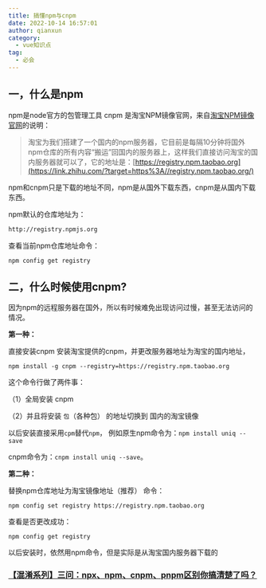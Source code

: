 ```yaml
---
title: 搞懂npm与cnpm
date: 2022-10-14 16:57:01
author: qianxun
category: 
  - vue知识点
tag: 
  - 必会
---
```


## 一，什么是npm



npm是node官方的包管理工具
		cnpm 是淘宝NPM镜像官网，来自[淘宝NPM镜像官网](https://developer.aliyun.com/mirror/NPM?from=tnpm)的说明：

> 淘宝为我们搭建了一个国内的npm服务器，它目前是每隔10分钟将国外npm仓库的所有内容“搬运”回国内的服务器上，这样我们直接访问淘宝的国内服务器就可以了，它的地址是：[https://registry.npm.taobao.org](https://link.zhihu.com/?target=https%3A//registry.npm.taobao.org/)



npm和cnpm只是下载的地址不同，npm是从国外下载东西，cnpm是从国内下载东西。

npm默认的仓库地址为：

```bash
http://registry.npmjs.org
```

查看当前npm仓库地址命令：

```
npm config get registry
```

## 二，什么时候使用cnpm? 



因为npm的远程服务器在国外，所以有时候难免出现访问过慢，甚至无法访问的情况。

**第一种：**

直接安装cnpm 安装淘宝提供的cnpm，并更改服务器地址为淘宝的国内地址， 

```
npm install -g cnpm --registry=https://registry.npm.taobao.org
```

这个命令行做了两件事：

（1）全局安装 cnpm

（2）并且将安装 `包`（各种包） 的地址切换到 国内的淘宝镜像

以后安装直接采用`cpm`替代`npm`， 例如原生npm命令为：`npm install uniq --save`

cnpm命令为：`cnpm install uniq --save`。



**第二种：**

替换npm仓库地址为淘宝镜像地址（推荐） 命令：

```
npm config set registry https://registry.npm.taobao.org
```

 查看是否更改成功：

```
npm config get registry
```

以后安装时，依然用npm命令，但是实际是从淘宝国内服务器下载的



### [【混淆系列】三问：npx、npm、cnpm、pnpm区别你搞清楚了吗？](https://zhuanlan.zhihu.com/p/494076214)

